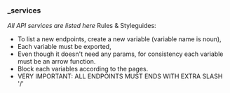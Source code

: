 ### _services
_All API services are listed here_
Rules & Styleguides:
-  To list a new endpoints, create a new variable (variable name is noun),
-  Each variable must be exported,
-  Even though it doesn't need any params,
    for consistency each variable must be an arrow function.
-  Block each variables according to the pages.
-  VERY IMPORTANT: ALL ENDPOINTS MUST ENDS WITH EXTRA SLASH '/'
